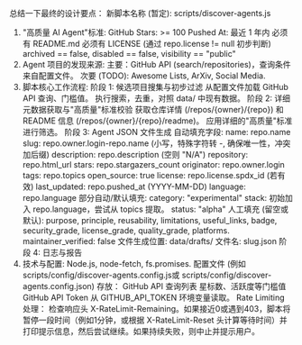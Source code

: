 总结一下最终的设计要点：
新脚本名称 (暂定): scripts/discover-agents.js
1. "高质量 AI Agent"标准:
GitHub Stars: >= 100
Pushed At: 最近 1 年内
必须有 README.md
必须有 LICENSE (通过 repo.license != null 初步判断)
archived == false, disabled == false, visibility == "public"
2. Agent 项目的发现来源:
主要：GitHub API (search/repositories)，查询条件来自配置文件。
次要 (TODO): Awesome Lists, ArXiv, Social Media.
3. 脚本核心工作流程:
阶段 1: 候选项目搜集与初步过滤
从配置文件加载 GitHub API 查询、门槛值。
执行搜索，去重，对照 data/ 中现有数据。
阶段 2: 详细元数据获取与"高质量"标准校验
获取仓库详情 (/repos/{owner}/{repo}) 和 README 信息 (/repos/{owner}/{repo}/readme)。
应用详细的"高质量"标准进行筛选。
阶段 3: Agent JSON 文件生成
自动填充字段:
name: repo.name
slug: repo.owner.login-repo.name (小写，特殊字符转 -, 确保唯一性，冲突加后缀)
description: repo.description (空则 "N/A")
repository: repo.html_url
stars: repo.stargazers_count
originator: repo.owner.login
tags: repo.topics
open_source: true
license: repo.license.spdx_id (若有效)
last_updated: repo.pushed_at (YYYY-MM-DD)
language: repo.language
部分自动/默认填充:
category: "experimental"
stack: 初始加入 repo.language，尝试从 topics 提取。
status: "alpha"
人工填充 (留空或默认): purpose, principle, reusability, limitations, useful_links, badge, security_grade, license_grade, quality_grade, platforms.
maintainer_verified: false
文件生成位置: data/drafts/
文件名: slug.json
阶段 4: 日志与报告
4. 技术与配置:
Node.js, node-fetch, fs.promises.
配置文件 (例如 scripts/config/discover-agents.config.js或 scripts/config/discover-agents.config.json) 存放：
GitHub API 查询列表
星标数、活跃度等门槛值
GitHub API Token 从 GITHUB_API_TOKEN 环境变量读取。
Rate Limiting 处理： 检查响应头 X-RateLimit-Remaining。如果接近0或遇到403，脚本将暂停一段时间（例如1分钟，或根据 X-RateLimit-Reset 头计算等待时间）并打印提示信息，然后尝试继续。如果持续失败，则中止并提示用户。
